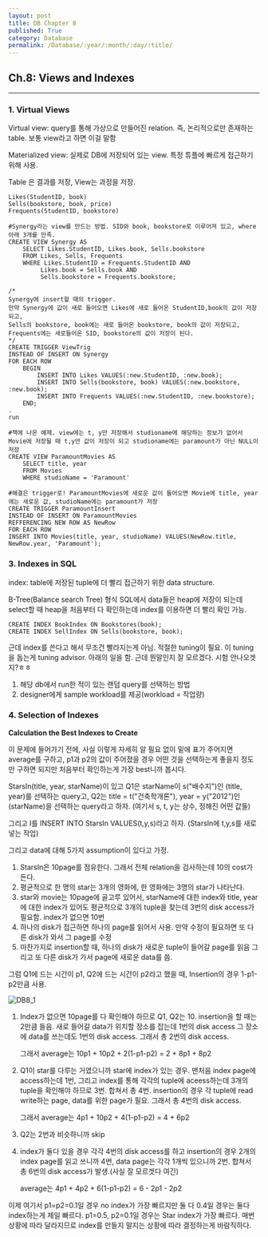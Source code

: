 ```yaml
---
layout: post
title: DB Chapter 8
published: True
category: Database
permalink: /Database/:year/:month/:day/:title/
---
```


## Ch.8: Views and Indexes

------------

### 1. Virtual Views

Virtual view: query를 통해 가상으로 만들어진 relation. 즉, 논리적으로만 존재하는 table. 보통 view라고 하면 이걸 말함

Materialized view: 실제로 DB에 저장되어 있는 view. 특정 튜플에 빠르게 접근하기 위해 사용.

Table 은 결과를 저장, View는 과정을 저장.

```mysql
Likes(StudentID, book)
Sells(bookstore, book, price)
Frequents(StudentID, bookstore)

#Synergy라는 view를 만드는 방법. SID와 book, bookstore로 이루어져 있고, where 아래 3개를 만족.
CREATE VIEW Synergy AS
    SELECT Likes.StudentID, Likes.book, Sells.bookstore
    FROM Likes, Sells, Frequents
    WHERE Likes.StudentID = Frequents.StudentID AND
         Likes.book = Sells.book AND
         Sells.bookstore = Frequents.bookstore;
	
/*
Synergy에 insert할 때의 trigger. 
만약 Synergy에 값이 새로 들어오면 Likes에 새로 들어온 StudentID,book의 값이 저장되고, 
Sells의 bookstore, book에는 새로 들어온 bookstore, book의 값이 저장되고, 
Frequents에는 새로들어온 SID, bookstore의 값이 저장이 된다.
*/
CREATE TRIGGER ViewTrig
INSTEAD OF INSERT ON Synergy
FOR EACH ROW
	BEGIN
		INSERT INTO Likes VALUES(:new.StudentID, :new.book);
		INSERT INTO Sells(bookstore, book) VALUES(:new.bookstore, :new.book);
		INSERT INTO Frequents VALUES(:new.StudentID, :new.bookstore);
	END;
.
run

#책에 나온 예제. view에는 t, y만 저장해서 studioname에 해당하는 정보가 없어서 Movie에 저장될 때 t,y만 값이 저장이 되고 studioname에는 paramount가 아닌 NULL이 저장
CREATE VIEW ParamountMovies AS
	SELECT title, year
	FROM Movies
	WHERE studioName = 'Paramount'

#해결은 trigger로! ParamountMovies에 새로운 값이 들어오면 Movie에 title, year에는 새로운 값, studioName에는 paramount가 저장
CREATE TRIGGER ParamountInsert
INSTEAD OF INSERT ON ParamountMovies
REFFERENCING NEW ROW AS NewRow
FOR EACH ROW
INSERT INTO Movies(title, year, studioName) VALUES(NewRow.title, NewRow.year, 'Paramount');
```

### 

### 3. Indexes in SQL

index:  table에 저장된 tuple에 더 빨리 접근하기 위한 data structure. 

B-Tree(Balance search Tree) 형식 SQL에서 data들은 heap에 저장이 되는데 select할 때 heap을 처음부터 다 확인하는데 index를 이용하면 더 빨리 확인 가능.

```mysql
CREATE INDEX BookIndex ON Bookstores(book);
CREATE INDEX SellIndex ON Sells(bookstore, book);
```

근데 index를 쓴다고 해서 무조건 빨라지는게 아님. 적절한 tuning이 필요. 이 tuning을 돕는게 tuning advisor. 아래의 일을 함. 근데 뭔말인지 잘 모르겠다. 시험 안나오겟지?ㅎㅎ

1. 해당 db에서 run한 적이 있는 랜덤 query를 선택하는 방법
2. designer에게 sample workload를 제공(workload = 작업량)



### 4. Selection of Indexes

**Calculation the Best Indexes to Create**

이 문제에 들어가기 전에, 사실 이렇게 자세히 알 필요 없이 밑에 표가 주어지면 average를 구하고, p1과 p2의 값이 주어졌을 경우 어떤 것을 선택하는게 좋을지 정도만 구하면 되지만 처음부터 확인하는게 가장 best니까 봅시다.

StarsIn(title, year, starName)이 있고 Q1은 starName이 s("배수지")인 (title, year)를 선택하는 query고, Q2는 title = t("건축학개론"), year = y("2012")인 (starName)을 선택하는 query라고 하자. (여기서 s, t, y는 상수, 정해진 어떤 값들)

그리고 I를 INSERT INTO StarsIn VALUES(t,y,s)라고 하자. (StarsIn에 t,y,s를 새로 넣는 작업)

그리고 data에 대해 5가지 assumption이 있다고 가정.

1. StarsIn은 10page를 점유한다. 그래서 전체 relation을 검사하는데 10의 cost가 든다.
2. 평균적으로 한 명의 star는 3개의 영화에, 한 영화에는 3명의 star가 나타난다.
3. star와 movie는 10page에 골고루 있어서, starName에 대한 index와 title, year에 대한 index가 있어도 평균적으로 3개의 tuple을 찾는데 3번의 disk access가 필요함. index가 없으면 10번
4. 하나의 disk가 접근하면 하나의 page를 읽어서 사용. 만약 수정이 필요하면 또 다른 disk가 와서 그 page를 수정
5. 마찬가지로 insertion할 때, 하나의 disk가 새로운 tuple이 들어갈 page를 읽음 그리고 또 다른 disk가 가서 page에 새로운 data를 씀.

그럼 Q1에 드는 시간이 p1, Q2에 드는 시간이 p2라고 했을 때, Insertion의 경우 1-p1-p2만큼 사용.

![DB8_1](https://user-images.githubusercontent.com/43085342/59440813-81e09980-8e32-11e9-9cdb-9022263c20b2.png)

1. Index가 없으면 10page를 다 확인해야 하므로 Q1, Q2는 10. insertion을 할 때는 2만큼 들음. 새로 들어갈 data가 위치할 장소를 잡는데 1번의 disk access 그 장소에 data를 쓰는데도 1번의 disk access. 그래서 총 2번의 disk access.

   그래서 average는 10p1 + 10p2 + 2(1-p1-p2) = 2 + 8p1 + 8p2

2. Q1이 star를 다루는 거였으니까 star에 index가 있는 경우. 맨처음 index page에 access하는데 1번, 그리고 index를 통해 각각의 tuple에 aceess하는데 3개의 tuple을 확인해야 하므로 3번. 합쳐서 총 4번. insertion의 경우 각 tuple에 read write하는 page, data를 위한 page가 필요. 그래서 총 4번의 disk access.

   그래서 average는 4p1 + 10p2 + 4(1-p1-p2) = 4 + 6p2 

3. Q2는 2번과 비슷하니까 skip

4. index가 둘다 있을 경우 각각 4번의 disk access를 하고 insertion의 경우 2개의 index page를 읽고 쓰니까 4번, data page는 각각 1개씩 있으니까 2번. 합쳐서 총 6번의 disk access가 발생.(사실 잘 모르겟다 여긴)

   average는 4p1 + 4p2 + 6(1-p1-p2) = 6 - 2p1 - 2p2

이제 여기서 p1=p2=0.1일 경우 no index가 가장 빠르지만 둘 다 0.4일 경우는 둘다 index하는게 제일 빠르다. p1=0.5, p2=0.1일 경우는 Star index가 가장 빠르다. 매번 상황에 따라 달라지므로 index를 만들지 말지는 상황에 따라 결정하는게 바람직하다.



